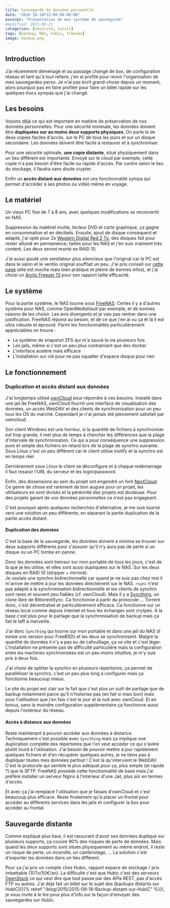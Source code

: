 ```yaml
---
title: Sauvegarde de données personelle
date: "2016-10-24T12:00:00-00:00"
excerpt: "Présentation de mon système de sauvegarde"
#modified: 2015-09-21
categories: [sécurité, loisir]
tags: [backup, NAS, hubic, freenas]
image: backup.png
---
```


## Introduction
J’ai récemment déménagé et au passage changé de box, de configuration réseau et tant qu'à tout refaire, j'en ai profité pour revoir l'organisation de mes sauvegardes perso. Je n'ai pas écrit grand-chose depuis un moment, alors pourquoi pas en faire profiter pour faire un billet rapide sur les quelques trucs sympas que j'ai changé.

## Les besoins
Voyons déjà ce qui est important en matière de préservation de nos données personnelles. Pour une sécurité minimale, les données doivent être **dupliquées sur au moins deux supports physiques**. On parle là de deux copies faciles d'accès, sur le PC de tous les jours et sur un disque secondaire. Les données doivent être facile à restaurer et à synchroniser.

Pour une sécurité optimale, **une copie distante**, situé physiquement dans un lieu différent est importante. Envoyé sur le cloud par exemple, cette copie n'a pas besoin d'être facile ou rapide d'accès. Par contre selon le lieu du stockage, il faudra sans doute crypter.

Enfin un **accès distant aux données** est uns fonctionnalité sympa qui permet d'accéder à ses photos ou vidéo même en voyage.

## Le matériel
Un vieux PC fixe de 7 à 8 ans, avec quelques modifications se reconvertit en NAS.

Suppression du matériel inutile, lecteur DVD et carte graphique, ça gagne en consommation et en décibels. Ensuite, ajout de disque conséquent et adapté, j'ai opté pour 2x [Western Digital Red 2 To](http://www.ldlc.com/fiche/PB00133400.html), des disques fait pour rester allumé en permanence, taillés pour les NAS et j'en suis vraiment très content. Les deux seront monté en RAID 10.

J'ai aussi ajouté une ventilateur plus silencieux que l'original car le PC est dans le salon et le ventilo original soufflait un peu. J'ai pris conseil sur [cette page](http://www.choixpc.com/silence.htm) (elle est moche mais bien pratique et pleine de bonnes infos), et j'ai choisi un [Arctic Freezer 13](http://www.ldlc.com/fiche/PB00112450.html#aff106) pour son rapport taille efficacité.

## Le système
Pour la partie système, le NAS tourne sous [FreeNAS](http://www.freenas.org/). Certes il y a d'autres système pour NAS, comme OpenMediaVault par exemple, et de bonnes raisons de les choisir. Les avis divergents et je vais pas rentrer dans une justification. FreeNAS répond au besoin, et de ce que j'en ai vu ça ét là il est ultra robuste et éprouvé. Parmi les fonctionnalités particulièrement appréciables on trouve :

* Le système de snapshot ZFS qui m'a sauvé la vie plusieurs fois
* Les jails, même si c'est un peu plus contrainiant que des docker
* L'interface austère mais efficace
* L'installation sur clé pour ne pas squatter d'espace disque pour rien

## Le fonctionnement

### Duplication et accès distant aux données
J'ai longtemps utilisé [ownCloud](https://owncloud.org/) pour répondre à ces besoins. Installé dans une jail de FreeNAS, ownCloud fournit une interface de visualisation des données, un accès WebDAV et des clients de synchronisation pour un peu tous les OS du marché. Cependant je n'ai jamais été pleinement satisfait par owncloud. 

Son client Windows est une horreur, si la quantité de fichiers à synchroniser est trop grande, il met plus de temps à chercher les différences que la plage d'intervale de synchronisation. Ce qui a pour conséquence une suppression pure et simple des fichiers en retard lors de la plage de synchro suivante. Sous Linux c'est un peu différent car le client utilise inotify et la synchro est en temps réel.

Dernièrement sous Linux le client se déconfigure et à chaque redémarrage il faut resaisir l'URL du serveur et les login/password.

Enfin, des dissensions au sein du projet ont engendré un fork [NextCloud](https://nextcloud.com/). Ce genre de chose est rarement de bon augure pour un projet, les utilisateurs en sont divisés et la pérénnité des projets est douteuse. Pour des projets garant de vos données personnelles ce n'est pas engageant.

C'est pourquoi après quelques recherches d'alternative, je me suis tourné vers une solution un peu différente, en séparant la partie duplication de la partie accès distant.

#### Duplication des données
C'est la base de la sauvegarde, les données doivent a minima se trouver sur deux supports différents pour s'assurer qu'il n'y aura pas de perte si un disque ou un PC tombe en panne.

Donc les données sont biensur sur mon portable de tous les jours, c'est de là que je les utilise, et elles sont aussi dupliquées sur le NAS. Sur les deux disques en RAID 10 (stripper + mirroré).<br>
Je voulais une synchro bidirectionnelle car quand je ne suis pas chez moi il m'arrive de mettre à jour les données directement sur le NAS. `rsync` n'est pas adapté à la synchronisation bidirectionnelle et les clients de synchro sont rares et souvent peu fiables (cf. ownCloud). Mais il y a [Syncthing](https://syncthing.net/), un clone libre de BittorentSync. Ca fonctionne à partir du protocole ... Torrent donc, c'est décentralisé et particulièrement efficace. Ca fonctionne sur un réseau local comme depuis internet et tous les échanges sont crytpés. A la base c'est plus pour le partage que la synchronisation de backup mais ça fait le taff à merveille.

J'ai donc `Syncthing` qui tourne sur mon portable et dans une jail du NAS (il existe une version pour FreeBSD) et les deux se synchronisent. Malgré la quantité de données il n'y a pas eu de cafouillage, ça va vite et c'est léger. L'installation ne présente pas de difficulté particulière mais la configuration entre les machines synchronisées est un peu moins intuitive, je m'y suis pris à deux fois. 

J'ai choisi de splitter la synchro en plusieurs répertoires, ça permet de paralléliser la synchro, c'est un peu plus long à configurer mais ça fonctionne beaucoup mieux.

Le site du projet est clair sur le fait que c'est plus un outil de partage que de backup notamment parce qu'il n'historise pas (en fait si mais bon) mais pour l'utilisation que j'en fais c'est le jour et la nuit avec ownCloud. Et en bonus, sans la moindre configuration supplémentaire ça fonctionne aussi depuis l'extérieur du réseau.

#### Accès à distance aux données
Reste maintenant à pouvoir accéder aux données à distance. Techniquement c'est possible avec `Syncthing` mais ça implique une duplication complète des répertoires que l'on veut accéder ce qui s'avère plutôt lourd à l'utilisation.
J'ai besoin de pouvoir mettre à jour rapidement quelques fichiers et d'en récupérer quelques autres, je ne tiens pas à dupliquer toutes mes données partout ! C'est là qu'intervient le WebDAV. C'est le protocole qui semble le plus adéquat pour ça, plus simple (et rapide ?) que le SFTP. FreeNAS possède cette fonctionnalité de base mais j'ai préféré installer un serveur Nginx à l'interieur d'une Jail, plus sûr en termes d'accès.

Et avec ça j'ai remplacé l'utilisation que je faisais d'ownCloud et c'est beaucoup plus efficace. Reste finalement qu'à placer un frontal pour accéder au différents services dans les jails et configurer la box pour accéder au frontal

## Sauvegarde distante
Comme expliqué plus haut, il est rassurant d'avoir ses données dupliqué sur plusieurs supports, ça couvre 90% des risques de perte de données. Mais quand les deux supports sont situés physiquement au même endroit, il reste un risque de perte, un incendie, un cambriolage, ... La solution c'est d'exporter les données dans un lieu différent.

Pour ça j'ai prix un compte chez Hubic, rapport espace de stockage / prix imbattable (10To/50€/an). La difficulté c'est que Hubic c'est des serveurs [OpenStack](https://www.openstack.org/) ce qui veut dire que tout passe par des APIs REST, pas d'accès FTP ou autres. J'ai déjà fait un billet sur le sujet des [backups distants sur HubiC]({{% relref "/blog/2015/2015-09-18-Backup-distant-sur-HubiC" %}}), je vous invite à le lire pour plus d'info sur la façon d'envoyer des sauvegardes sur Hubic. 